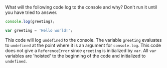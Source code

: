 What will the following code log to the console and why? Don't run it until you have tried to answer.

```js
console.log(greeting);

var greeting = 'Hello world!';
```

This code will log `undefined` to the console.  The variable `greeting` evaluates to `undefined` at the point where it is an argument for `console.log`.  This code does not give a `ReferenceError` since `greeting` is initialized by `var`.  All `var` variables are 'hoisted' to the beginning of the code and initialized to `undefined`.